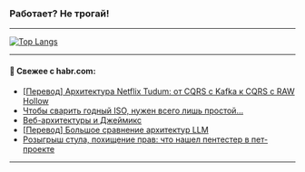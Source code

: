 ### Работает? Не трогай!

---
<!--
#### 🛠️ Technical stack:

![Java](https://img.shields.io/badge/Java-informational?logo=Oracle&style=flat&logoColor=white&color=FF4500)
![Kotlin](https://img.shields.io/badge/Kotlin-informational?logo=Kotlin&style=flat&logoColor=white&color=774D97)
![TS](https://img.shields.io/badge/TypeScript-informational?logo=typeScript&style=flat&logoColor=black&color=017acc)
![Python](https://img.shields.io/badge/Python-informational?logo=Python&style=flat&logoColor=black&color=ffdd54) <br>
![Spring](https://img.shields.io/badge/Spring-informational?logo=Spring&style=flat&logoColor=white&color=6DB33F) 
![SpringBoot](https://img.shields.io/badge/SpringBoot-informational?logo=SpringBoot&style=flat&logoColor=white&color=6DB33F)
![Nest](https://img.shields.io/badge/NestJS-informational?logo=NestJS&style=flat&logoColor=white&color=E0234E) 
![NodeJS](https://img.shields.io/badge/NodeJS-informational?logo=node.js&style=flat&logoColor=white&color=70A760)<br>
![PostgreSQL](https://img.shields.io/badge/PostgreSQL-informational?logo=PostgreSQL&style=flat&logoColor=white&color=DAA520)
![MongoDB](https://img.shields.io/badge/MongoDB-informational?logo=MongoDB&style=flat&logoColor=white&color=870000)
![Apache](https://img.shields.io/badge/Apache-informational?logo=apache&style=flat&logoColor=white&color=f74e28)

___ 
-->

<!--- #### 🛠️ : --->

[![Top Langs](https://github-readme-stats-82jvfl3w3-advtsettinggmailcoms-projects.vercel.app/api/top-langs/?username=zloylis&langs_count=10&hide_title=true&title_color=e6edf3&size_weight=0.5&count_weight=0.5&layout=compact&hide_progress=true&hide_border=true&theme=dracula&hide=css,makefile,cmake)](https://github.com/zloylis)

<!---


####  :octocat:&nbsp;&nbsp; Статистика:

![GitHub stats](https://github-readme-stats-u2qms2cxw-advtsettinggmailcoms-projects.vercel.app/api?username=zloylis&show_icons=true&hide_border=true&theme=dracula&title_color=e6edf3&include_all_commits=true&count_private=true&hide_rank=false&hide_title=true&rank_icon=github)
-->
---

#### 💬 Свежее с habr.com:

<!-- BLOG-POST-LIST:START -->
- [[Перевод] Архитектура Netflix Tudum: от CQRS с Kafka к CQRS с RAW Hollow](https://habr.com/ru/companies/otus/articles/958980/?utm_source=habrahabr&utm_medium=rss&utm_campaign=958980)
- [Чтобы сварить годный ISO, нужен всего лишь простой…](https://habr.com/ru/companies/yandex/articles/958722/?utm_source=habrahabr&utm_medium=rss&utm_campaign=958722)
- [Веб-архитектуры и Джеймикс](https://habr.com/ru/companies/haulmont/articles/958970/?utm_source=habrahabr&utm_medium=rss&utm_campaign=958970)
- [[Перевод] Большое сравнение архитектур LLM](https://habr.com/ru/articles/958880/?utm_source=habrahabr&utm_medium=rss&utm_campaign=958880)
- [Розыгрыш стула, похищение прав: что нашел пентестер в пет-проекте](https://habr.com/ru/companies/selectel/articles/958782/?utm_source=habrahabr&utm_medium=rss&utm_campaign=958782)
<!-- BLOG-POST-LIST:END -->

---
